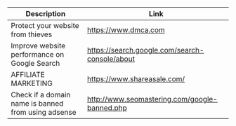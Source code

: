| Description   | Link          |
| ------------- | ------------- |
| Protect your website from thieves | https://www.dmca.com  |
| Improve website performance on Google Search | https://search.google.com/search-console/about |
| AFFILIATE MARKETING | https://www.shareasale.com/|
| Check if a domain name is banned from using adsense | http://www.seomastering.com/google-banned.php|


